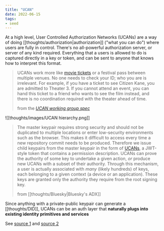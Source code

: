 ```yaml
---
title: "UCAN"
date: 2022-06-15
tags:
- seed
---
```


At a high level, User Controlled Authorization Networks (UCANs) are a way of doing [[thoughts/authorization|authorization]] ("what you can do") where users are fully in control. There's no all-powerful authorization server, or server of any kind required. Everything that a users is allowed to do is captured directly in a key or token, and can be sent to anyone that knows how to interpret this format.

> UCANs work more like [movie tickets](http://www.erights.org/elib/capability/duals/myths.html#caps-as-keys) or a festival pass between multiple venues. No one needs to check your ID; who you are is irrelevant. For example, if you have a ticket to see Citizen Kane, you are admitted to Theater 3. If you cannot attend an event, you can hand this ticket to a friend who wants to see the film instead, and there is no coordination required with the theater ahead of time.
> 
> from the *[UCAN working group spec](https://github.com/ucan-wg/spec/)*

![[thoughts/images/UCAN hierarchy.png]]

> The master keypair requires strong security and should not be duplicated to multiple locations or enter low-security environments such as the browser. This makes it difficult to access every time a new repository commit needs to be produced. Therefore we issue child keypairs from the master keypair in the form of [UCANs](https://fission.codes/blog/auth-without-backend/), a JWT-style token that contains a permission description. UCANs can prove the authority of some key to undertake a given action, _or_ produce new UCANs with a subset of their authority. Through this mechanism, a user is actually associated with _many_ (likely hundreds) of keys, each belonging to a given context (a device or an application). These keys are granted only the authority they require from the root signing key.
> 
> from [[thoughts/Bluesky|Bluesky's ADX]]

Since anything with a private-public keypair can generate a [[thoughts/DID]], UCANs can be an auth layer that **naturally plugs into existing identity primitives and services**

See [source 1](https://fission.codes/blog/auth-without-backend/) and [source 2](https://fission.codes/blog/verifying-ucans/)
